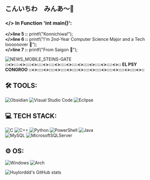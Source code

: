 ## こんいちわ　みんあ～👋


### **</>** In Function 'int main()':
**</>line 5 ::** printf("Konnichiwa!");  
**</>line 6 ::** printf("I\'m 2nd-Year Computer Science Major and a Tech loooooover 🤖");  
**</>line 7 ::** printf("From Saigon 🌱");    


 ![NEWS_MOBILE_STEINS-GATE](https://github.com/user-attachments/assets/6390008a-22ae-428f-b9c2-0dcc355e919b)  
**::<>::::<>::::<>::::<>::::<>::::<>::::<>::::<>::::<>::::<>:: EL PSY CONGROO ::<>::::<>::::<>::::<>::::<>::::<>::::<>::::<>::::<>::::<>::**  

## 🛠️ TOOLS:  
![Obsidian](https://img.shields.io/badge/Obsidian-%23483699.svg?style=for-the-badge&logo=obsidian&logoColor=white)
![Visual Studio Code](https://img.shields.io/badge/Visual%20Studio%20Code-0078d7.svg?style=for-the-badge&logo=visual-studio-code&logoColor=white)
![Eclipse](https://img.shields.io/badge/Eclipse-FE7A16.svg?style=for-the-badge&logo=Eclipse&logoColor=white)  
 
## 💻 TECH STACK:  
![C](https://img.shields.io/badge/c-%2300599C.svg?style=for-the-badge&logo=c&logoColor=white)
![C++](https://img.shields.io/badge/c++-%2300599C.svg?style=for-the-badge&logo=c%2B%2B&logoColor=white)
![Python](https://img.shields.io/badge/python-3670A0?style=for-the-badge&logo=python&logoColor=ffdd54)
![PowerShell](https://img.shields.io/badge/PowerShell-%235391FE.svg?style=for-the-badge&logo=powershell&logoColor=white)
![Java](https://img.shields.io/badge/java-%23ED8B00.svg?style=for-the-badge&logo=openjdk&logoColor=white)  
![MySQL](https://img.shields.io/badge/mysql-4479A1.svg?style=for-the-badge&logo=mysql&logoColor=white)
![MicrosoftSQLServer](https://img.shields.io/badge/Microsoft%20SQL%20Server-CC2927?style=for-the-badge&logo=microsoft%20sql%20server&logoColor=white)  


## ⚙️ OS:  
![Windows](https://img.shields.io/badge/Windows-0078D6?style=for-the-badge&logo=windows&logoColor=white)
![Arch](https://img.shields.io/badge/Arch%20Linux-1793D1?logo=arch-linux&logoColor=fff&style=for-the-badge)  
  
![Huylorddd's GitHub stats](https://github-readme-stats.vercel.app/api?username=Huylorddd&show_icons=true&theme=tokyonight)




